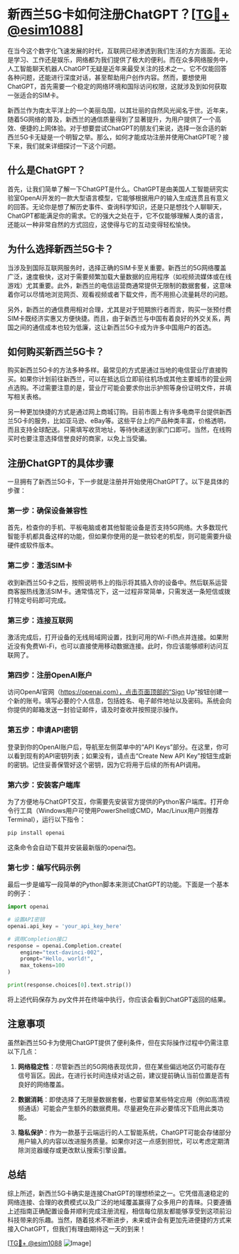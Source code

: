 # 新西兰5G卡如何注册ChatGPT？[[TG💪+ @esim1088](https://t.me/s/esim1088)]

在当今这个数字化飞速发展的时代，互联网已经渗透到我们生活的方方面面。无论是学习、工作还是娱乐，网络都为我们提供了极大的便利。而在众多网络服务中，人工智能聊天机器人ChatGPT无疑是近年来最受关注的技术之一。它不仅能回答各种问题，还能进行深度对话，甚至帮助用户创作内容。然而，要想使用ChatGPT，首先需要一个稳定的网络环境和国际访问权限，这就涉及到如何获取一张适合的SIM卡。

新西兰作为南太平洋上的一个美丽岛国，以其壮丽的自然风光闻名于世。近年来，随着5G网络的普及，新西兰的通信质量得到了显著提升，为用户提供了一个高效、便捷的上网体验。对于想要尝试ChatGPT的朋友们来说，选择一张合适的新西兰5G卡无疑是一个明智之举。那么，如何才能成功注册并使用ChatGPT呢？接下来，我们就来详细探讨一下这个问题。

## 什么是ChatGPT？

首先，让我们简单了解一下ChatGPT是什么。ChatGPT是由美国人工智能研究实验室OpenAI开发的一款大型语言模型，它能够根据用户的输入生成连贯且有意义的回答。无论你是想了解历史事件、查询科学知识，还是只是想找个人聊聊天，ChatGPT都能满足你的需求。它的强大之处在于，它不仅能够理解人类的语言，还能以一种非常自然的方式回应，这使得与它的互动变得轻松愉快。

## 为什么选择新西兰5G卡？

当涉及到国际互联网服务时，选择正确的SIM卡至关重要。新西兰的5G网络覆盖广泛，速度极快，这对于需要频繁加载大量数据的应用程序（如视频流媒体或在线游戏）尤其重要。此外，新西兰的电信运营商通常提供无限制的数据套餐，这意味着你可以尽情地浏览网页、观看视频或者下载文件，而不用担心流量耗尽的问题。

另外，新西兰的通信费用相对合理，尤其是对于短期旅行者而言，购买一张预付费SIM卡既经济实惠又方便快捷。而且，由于新西兰与中国有着良好的外交关系，两国之间的通信成本也较为低廉，这让新西兰5G卡成为许多中国用户的首选。

## 如何购买新西兰5G卡？

购买新西兰5G卡的方法多种多样。最常见的方式是通过当地的电信营业厅直接购买。如果你计划前往新西兰，可以在抵达后立即前往机场或其他主要城市的营业网点选购。不过需要注意的是，营业厅可能会要求你出示护照等身份证明文件，并填写相关表格。

另一种更加快捷的方式是通过网上商城订购。目前市面上有许多电商平台提供新西兰5G卡的服务，比如亚马逊、eBay等。这些平台上的产品种类丰富，价格透明，而且支持全球配送。只需填写收货地址，等待快递送到家门口即可。当然，在线购买时也要注意选择信誉良好的商家，以免上当受骗。

## 注册ChatGPT的具体步骤

一旦拥有了新西兰5G卡，下一步就是注册并开始使用ChatGPT了。以下是具体的步骤：

### 第一步：确保设备兼容性
首先，检查你的手机、平板电脑或者其他智能设备是否支持5G网络。大多数现代智能手机都具备这样的功能，但如果你使用的是一款较老的机型，则可能需要升级硬件或软件版本。

### 第二步：激活SIM卡
收到新西兰5G卡之后，按照说明书上的指示将其插入你的设备中。然后联系运营商客服热线激活SIM卡。通常情况下，这一过程非常简单，只需发送一条短信或拨打特定号码即可完成。

### 第三步：连接互联网
激活完成后，打开设备的无线局域网设置，找到可用的Wi-Fi热点并连接。如果附近没有免费Wi-Fi，也可以直接使用移动数据连接。此时，你应该能够顺利访问互联网了。

### 第四步：注册OpenAI账户
访问OpenAI官网（https://openai.com），点击页面顶部的“Sign Up”按钮创建一个新的账号。填写必要的个人信息，包括姓名、电子邮件地址以及密码。系统会向你提供的邮箱发送一封验证邮件，请及时查收并按照提示操作。

### 第五步：申请API密钥
登录到你的OpenAI账户后，导航至左侧菜单中的“API Keys”部分。在这里，你可以看到现有的API密钥列表；如果没有，请点击“Create New API Key”按钮生成新的密钥。记住妥善保管好这个密钥，因为它将用于后续的所有API调用。

### 第六步：安装客户端库
为了方便地与ChatGPT交互，你需要先安装官方提供的Python客户端库。打开命令行工具（Windows用户可使用PowerShell或CMD，Mac/Linux用户则推荐Terminal），运行以下指令：
```bash
pip install openai
```
这条命令会自动下载并安装最新版的openai包。

### 第七步：编写代码示例
最后一步是编写一段简单的Python脚本来测试ChatGPT的功能。下面是一个基本的例子：
```python
import openai

# 设置API密钥
openai.api_key = 'your_api_key_here'

# 调用Completion接口
response = openai.Completion.create(
    engine="text-davinci-002",
    prompt="Hello, world!",
    max_tokens=100
)

print(response.choices[0].text.strip())
```
将上述代码保存为.py文件并在终端中执行，你应该会看到ChatGPT返回的结果。

## 注意事项

虽然新西兰5G卡为使用ChatGPT提供了便利条件，但在实际操作过程中仍需注意以下几点：

1. **网络稳定性**：尽管新西兰的5G网络表现优异，但在某些偏远地区仍可能存在信号盲区。因此，在进行长时间连续对话之前，建议提前确认当前位置是否有良好的网络覆盖。
   
2. **数据消耗**：即使选择了无限量数据套餐，也要留意某些特定应用（例如高清视频通话）可能会产生额外的数据费用。尽量避免在非必要情况下启用此类功能。
   
3. **隐私保护**：作为一款基于云端运行的人工智能系统，ChatGPT可能会存储部分用户输入的内容以改进服务质量。如果你对这一点感到担忧，可以考虑定期清除浏览器缓存或更改默认搜索引擎设置。

## 总结

综上所述，新西兰5G卡确实是连接ChatGPT的理想桥梁之一。它凭借高速稳定的网络连接、合理的收费模式以及广泛的地域覆盖赢得了众多用户的青睐。只要遵循上述指南正确配置设备并顺利完成注册流程，相信每位朋友都能够享受到这项前沿科技带来的乐趣。当然，随着技术不断进步，未来或许会有更加先进便捷的方式来接入ChatGPT，但我们有理由期待这一天的到来！

[[TG💪+ @esim1088](https://t.me/s/esim1088) ![Image](https://i.postimg.cc/4NQfJmqS/Snipaste-2025-05-13-00-14-12.png)]